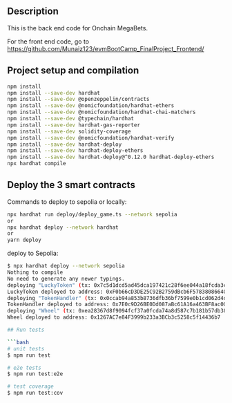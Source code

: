 ## Description

This is the back end code for Onchain MegaBets.

For the front end code, go to https://github.com/Munaiz123/evmBootCamp_FinalProject_Frontend/

## Project setup and compilation

```bash
npm install
npm install --save-dev hardhat
npm install --save-dev @openzeppelin/contracts
npm install --save-dev @nomicfoundation/hardhat-ethers
npm install --save-dev @nomicfoundation/hardhat-chai-matchers
npm install --save-dev @typechain/hardhat
npm install --save-dev hardhat-gas-reporter
npm install --save-dev solidity-coverage
npm install --save-dev @nomicfoundation/hardhat-verify
npm install --save-dev hardhat-deploy
npm install --save-dev hardhat-deploy-ethers
npm install --save-dev hardhat-deploy@^0.12.0 hardhat-deploy-ethers
npx hardhat compile
```

## Deploy the 3 smart contracts

Commands to deploy to sepolia or locally:
```bash
npx hardhat run deploy/deploy_game.ts --network sepolia
or
npx hardhat deploy --network hardhat
or
yarn deploy

```

deploy to Sepolia:

```bash
$ npx hardhat deploy --network sepolia
Nothing to compile
No need to generate any newer typings.
deploying "LuckyToken" (tx: 0x7c5d1dcd5ad45dca197421c28f6ee044a18fcda3c3fb42656ff4bd0e75bbd6aa)...: deployed at 0xF0b66cD3DE25C92B2759dBcb6F578380866406E4 with 1738265 gas
LuckyToken deployed to address: 0xF0b66cD3DE25C92B2759dBcb6F578380866406E4
deploying "TokenHandler" (tx: 0x0ccab94a853b8736dfb36bf7599e0b1cd062d4d02851c3264189ae907f92d1bd)...: deployed at 0x7E0c9D26BE0Dd087aBc61A16a463BF8ac00C0289 with 916611 gas
TokenHandler deployed to address: 0x7E0c9D26BE0Dd087aBc61A16a463BF8ac00C0289
deploying "Wheel" (tx: 0xea28367d8f9094fcf37a0fcda74a8d587c7b181b57db3891805cbbcff26cbcf0)...: deployed at 0x1267AC7e84F3999b233a3BCb3c5258c5f14436b7 with 1294490 gas
Wheel deployed to address: 0x1267AC7e84F3999b233a3BCb3c5258c5f14436b7

## Run tests

```bash
# unit tests
$ npm run test

# e2e tests
$ npm run test:e2e

# test coverage
$ npm run test:cov
```

